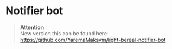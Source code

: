 # Notifier bot

> **Attention**\
> New version this can be found here: https://github.com/YaremaMaksym/light-bereal-notifier-bot
